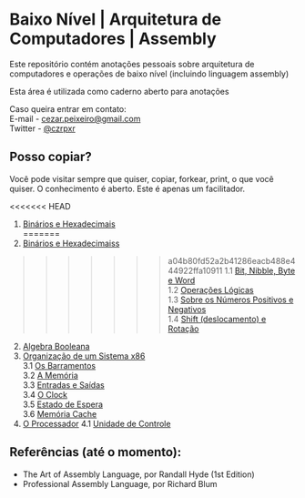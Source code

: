 # Baixo Nível | Arquitetura de Computadores | Assembly

Este repositório contém anotações pessoais sobre arquitetura de computadores e operações de baixo nível (incluindo linguagem assembly)

Esta área é utilizada como caderno aberto para anotações 

Caso queira entrar em contato:  
E-mail - cezar.peixeiro@gmail.com  
Twitter - [@czrpxr](https://www.twitter.com/czrpxr)

## Posso copiar?
Você pode visitar sempre que quiser, copiar, forkear, print, o que você quiser. O conhecimento é aberto. Este é apenas um facilitador.

<<<<<<< HEAD
1. [Binários e Hexadecimais](./baixo-nivel/binarios.md)  
=======
1. [Binários e Hexadecimaiss](./baixo-nivel/binarios.md)  
>>>>>>> a04b80fd52a2b41286eacb488e444922ffa10911
    1.1 [Bit, Nibble, Byte e Word](./baixo-nivel/estruturas.md)  
    1.2 [Operações Lógicas](./baixo-nivel/operacoes_logicas.md)  
    1.3 [Sobre os Números Positivos e Negativos](./baixo-nivel/signed_unsigned.md)  
    1.4 [Shift (deslocamento) e Rotação](./baixo-nivel/shift_rotacao.md)  
2. [Algebra Booleana](./baixo-nivel/algebra_booleana_intro.md)  
3. [Organização de um Sistema x86](./baixo-nivel/sistemax86.md)  
    3.1 [Os Barramentos](./baixo-nivel/barramentos.md)  
    3.2 [A Memória](./baixo-nivel/a_memoria.md)  
    3.3 [Entradas e Saídas](./baixo-nivel/entradas_saidas.md)  
    3.4 [O Clock](./baixo-nivel/clock.md)  
    3.5 [Estado de Espera](./baixo-nivel/estado_espera.md)  
    3.6 [Memória Cache](./baixo-nivel/cache.md)  
4. [O Processador](./baixo-nivel/registradores_flags.md)
    4.1 [Unidade de Controle](./baixo-nivel/unidade_de_controle.md)

## Referências (até o momento):
* The Art of Assembly Language, por Randall Hyde (1st Edition)
* Professional Assembly Language, por Richard Blum
